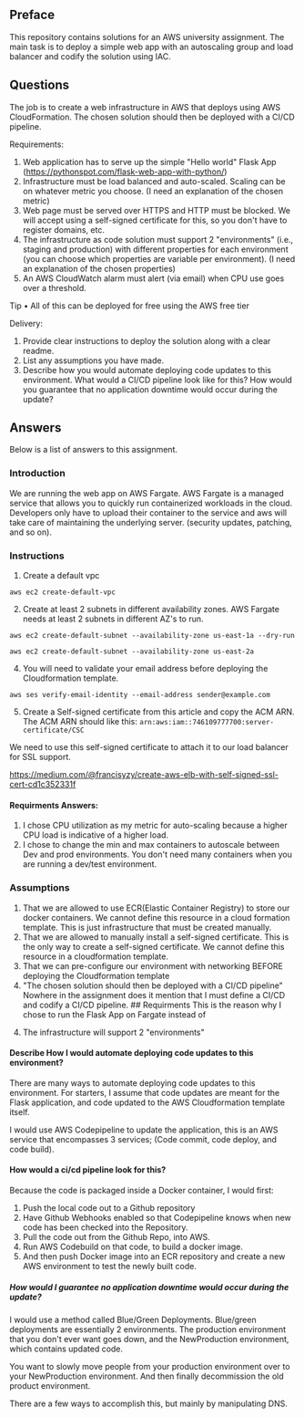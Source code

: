 Preface
----


This repository contains solutions for an AWS university assignment. The main task is to deploy a simple web app with an autoscaling group and load balancer and codify the solution using IAC. 


Questions 
----
The job is to create a web infrastructure in AWS that deploys using AWS CloudFormation. The chosen solution should then be deployed with a CI/CD pipeline.

Requirements:
1. Web application has to serve up the simple "Hello world" Flask App (https://pythonspot.com/flask-web-app-with-python/)
2. Infrastructure must be load balanced and auto-scaled. Scaling can be on whatever metric you choose. (I need an explanation of the chosen metric)
3. Web page must be served over HTTPS and HTTP must be blocked. We will accept using a self-signed certificate for this, so you don't have to register domains, etc.
4. The infrastructure as code solution must support 2 "environments" (i.e., staging and production) with different properties for each environment (you can choose which properties are variable per environment). (I need an explanation of the chosen properties)
5. An AWS CloudWatch alarm must alert (via email) when CPU use goes over a threshold.

Tip
• All of this can be deployed for free using the AWS free tier

Delivery:
1. Provide clear instructions to deploy the solution along with a clear readme.
2. List any assumptions you have made.
3. Describe how you would automate deploying code updates to this environment. What would a CI/CD pipeline look like for this? How would you guarantee that no application downtime would occur during the update?

Answers
------
Below is a list of answers to this assignment. 

### Introduction
We are running the web app on AWS Fargate. AWS Fargate is a managed service that allows you to quickly run containerized workloads in the cloud. Developers only have to upload their container to the service and aws will take care of maintaining the underlying server. (security updates, patching, and so on).

  
### Instructions
 1. Create a default vpc    

 `aws ec2 create-default-vpc`

2. Create at least 2 subnets in different availability zones. AWS Fargate needs at least 2 subnets in different AZ's to run. 

`aws ec2 create-default-subnet --availability-zone us-east-1a --dry-run`
 

`aws ec2 create-default-subnet --availability-zone us-east-2a` 

4. You will need to validate your email address before deploying the Cloudformation template. 

`aws ses verify-email-identity --email-address sender@example.com`

 5. Create a Self-signed certificate from this article and copy the ACM ARN. The ACM ARN should like this:
  `arn:aws:iam::746109777700:server-certificate/CSC`
 
 We need to use this self-signed certificate to attach it to our load balancer for SSL support. 

  https://medium.com/@francisyzy/create-aws-elb-with-self-signed-ssl-cert-cd1c352331f


#### Requirments Answers:
1. I chose CPU utilization as my metric for auto-scaling because a higher CPU load is indicative of a higher load. 
2. I chose to change the min and max containers to autoscale between Dev and prod environments.  You don't need many containers when you are running a dev/test environment. 


### Assumptions

1) That we are allowed to use ECR(Elastic Container Registry) to store our docker containers. We cannot define this resource in a cloud formation template. This is just infrastructure that must be created manually.
2) That we are allowed to manually install a self-signed certificate. This is the only way to create a self-signed certificate. We cannot define this resource in a cloudformation template.
3) That we can pre-configure our environment with networking BEFORE deploying the Cloudformation template
4) "The chosen solution should then be deployed with a CI/CD pipeline" Nowhere in the assignment does it mention that I must define a CI/CD and codify a CI/CD pipeline. ## Requirments
This is the reason why I chose to run the Flask App on Fargate instead of 


4. The infrastructure will support 2 "environments" 


#### Describe How I would automate deploying code updates to this environment? 

There are many ways to automate deploying code updates to this environment. For starters, I assume that code updates are meant for the Flask application, and code updated to the AWS Cloudformation template itself. 

I would use AWS Codepipeline to update the application, this is an AWS service that encompasses 3 services; (Code commit, code deploy, and code build). 

#### How would a ci/cd pipeline look for this? 
Because the code is packaged inside a Docker container, I would first:
1. Push the local code out to a Github repository
2. Have Github Webhooks enabled so that Codepipeline knows when new code has been checked into the Repository. 
3. Pull the code out from the Github Repo, into AWS. 
4. Run AWS Codebuild on that code, to build a docker image. 
5. And then push Docker image into an ECR repository and create a new AWS environment to test the newly built code. 

##### How would I guarantee no application downtime would occur during the update?
I would use a method called Blue/Green Deployments. Blue/green deployments are essentially 2 environments. The production environment that you don't ever want goes down, and the NewProduction environment, which contains updated code.

You want to slowly move people from your production environment over to your NewProduction environment. And then finally decommission the old product environment. 

There are a few ways to accomplish this, but mainly by manipulating DNS. 









